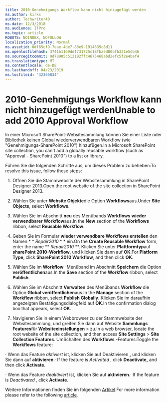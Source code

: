 ```yaml
---
title: 2010-Genehmigungs Workflow kann nicht hinzugefügt werden
ms.author: kirks
author: Techwriter40
ms.date: 12/3/2018
ms.audience: ITPro
ms.topic: article
ROBOTS: NOINDEX, NOFOLLOW
localization_priority: Normal
ms.assetid: 0df65cf9-7eae-4de7-88e9-1914635c8d11
ms.openlocfilehash: 3741b1169ddf731725c18fbaed80bfb321e5db46
ms.sourcegitcommit: 9d78905c512192ffc4675468abd2efc5f2e4baf4
ms.translationtype: MT
ms.contentlocale: de-DE
ms.lasthandoff: 04/23/2019
ms.locfileid: "32366834"
---
```

# <a name="unable-to-add-2010-approval-workflow"></a><span data-ttu-id="4dc9d-102">2010-Genehmigungs Workflow kann nicht hinzugefügt werden</span><span class="sxs-lookup"><span data-stu-id="4dc9d-102">Unable to add 2010 Approval Workflow</span></span>

<span data-ttu-id="4dc9d-103">In einer Microsoft SharePoint-Websitesammlung können Sie einer Liste oder Bibliothek keinen Global wiederverwendbaren Workflow (wie "Genehmigungs-SharePoint 2010") hinzufügen.</span><span class="sxs-lookup"><span data-stu-id="4dc9d-103">In a Microsoft SharePoint site collection, you can't add a globally reusable workflow (such as "Approval - SharePoint 2010") to a list or library.</span></span>
  
<span data-ttu-id="4dc9d-104">Führen Sie die folgenden Schritte aus, um dieses Problem zu beheben:</span><span class="sxs-lookup"><span data-stu-id="4dc9d-104">To resolve this issue, follow these steps:</span></span> 
  
1. <span data-ttu-id="4dc9d-105">Öffnen Sie die Stammwebsite der Websitesammlung in SharePoint Designer 2013.</span><span class="sxs-lookup"><span data-stu-id="4dc9d-105">Open the root website of the site collection in SharePoint Designer 2013.</span></span>
  
2. <span data-ttu-id="4dc9d-106">Wählen Sie unter **Website Objekte**die Option **Workflows**aus.</span><span class="sxs-lookup"><span data-stu-id="4dc9d-106">Under **Site Objects**, select **Workflows**.</span></span> 
  
3. <span data-ttu-id="4dc9d-107">Wählen Sie im Abschnitt **neu** des Menübands **Workflows** **wieder verwendbarer Workflow**aus.</span><span class="sxs-lookup"><span data-stu-id="4dc9d-107">In the **New** section of the **Workflows** ribbon, select **Reusable Workflow**.</span></span> 
  
4. <span data-ttu-id="4dc9d-108">Geben Sie im Formular **wieder verwendbare Workflows erstellen** den Namen \* \* *Repair2010* \* \* ein.</span><span class="sxs-lookup"><span data-stu-id="4dc9d-108">On the **Create Reusable Workflow** form, enter the name \*\* *Repair2010* \*\*.</span></span> <span data-ttu-id="4dc9d-109">Klicken Sie unter **Plattformtyp**auf **sharePoint 2010-Workflow**, und klicken Sie dann auf **OK**.</span><span class="sxs-lookup"><span data-stu-id="4dc9d-109">For **Platform Type**, click **SharePoint 2010 Workflow**, and then click **OK**.</span></span> 
  
1. <span data-ttu-id="4dc9d-110">Wählen Sie im **Workflow** -Menüband im Abschnitt **Speichern** die Option **veröffentlichen**aus.</span><span class="sxs-lookup"><span data-stu-id="4dc9d-110">In the **Save** section of the **Workflow** ribbon, select **Publish**.</span></span> 
  
2. <span data-ttu-id="4dc9d-111">Wählen Sie im Abschnitt **Verwalten** des Menübands **Workflow** die Option **Global veröffentlichen**aus.</span><span class="sxs-lookup"><span data-stu-id="4dc9d-111">In the **Manage** section of the **Workflow** ribbon, select **Publish Globally**.</span></span> <span data-ttu-id="4dc9d-112">Klicken Sie im daraufhin angezeigten Bestätigungsdialogfeld auf **OK**.</span><span class="sxs-lookup"><span data-stu-id="4dc9d-112">In the confirmation dialog box that appears, select **OK**.</span></span> 
  
3. <span data-ttu-id="4dc9d-113">Navigieren Sie in einem Webbrowser zu der Stammwebsite der Websitesammlung, und greifen Sie dann auf Website **Sammlungs Features**für **Websiteeinstellungen** \> zu.</span><span class="sxs-lookup"><span data-stu-id="4dc9d-113">In a web browser, locate the root website of the site collection, and then access **Site Settings** \> **Site Collection Features**.</span></span> <span data-ttu-id="4dc9d-114">UmSchalten des **Workflows** -Features:</span><span class="sxs-lookup"><span data-stu-id="4dc9d-114">Toggle the **Workflows** feature:</span></span> 
  
<span data-ttu-id="4dc9d-115">· Wenn das Feature *aktiviert* ist, klicken Sie auf Deaktivieren **,** und klicken Sie dann auf **aktivieren**.</span><span class="sxs-lookup"><span data-stu-id="4dc9d-115">· If the feature is  *Activated*  , click **Deactivate,** and then click **Activate**.</span></span> 
  
<span data-ttu-id="4dc9d-116">· Wenn das Feature *deaktiviert* ist, klicken Sie auf **aktivieren**.</span><span class="sxs-lookup"><span data-stu-id="4dc9d-116">· If the feature is  *Deactivated*  , click **Activate**.</span></span> 
  
<span data-ttu-id="4dc9d-117">Weitere Informationen finden Sie im folgenden [Artikel](https://go.microsoft.com/fwlink/?linkid=2047770&amp;clcid=0x409).</span><span class="sxs-lookup"><span data-stu-id="4dc9d-117">For more information please refer to the following [article](https://go.microsoft.com/fwlink/?linkid=2047770&amp;clcid=0x409).</span></span>
  


